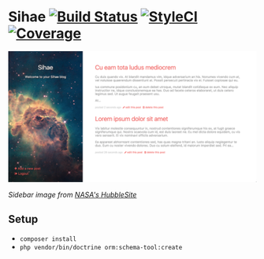 # Sihae [![Build Status](https://travis-ci.org/imjoehaines/sihae.svg)](https://travis-ci.org/imjoehaines/sihae) [![StyleCI](https://styleci.io/repos/42362618/shield)](https://styleci.io/repos/42362618) [![Coverage](https://coveralls.io/repos/github/imjoehaines/sihae/badge.svg)](https://coveralls.io/github/imjoehaines/sihae)

[![Sihae home page](screenshot.png)](https://raw.githubusercontent.com/imjoehaines/sihae/master/screenshot.png)

*Sidebar image from [NASA's HubbleSite](http://hubblesite.org/gallery/album/pr2009025i)*

## Setup
- `composer install`
- `php vendor/bin/doctrine orm:schema-tool:create`
